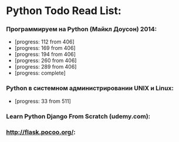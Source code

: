 # Python Todo Read List:
### Программируем на Python (Майкл Доусон) 2014:
* [progress: 112 from 406]
* [progress: 169 from 406]
* [progress: 194 from 406]
* [progress: 260 from 406]
* [progress: 289 from 406]
* [progress: complete]

### Python в системном администрировании UNIX и Linux:
* [progress: 33 from 511]

### Learn Python Django From Scratch (udemy.com):

### http://flask.pocoo.org/: